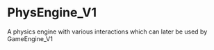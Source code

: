 PhysEngine_V1
=============

A physics engine with various interactions which can later be used by GameEngine_V1